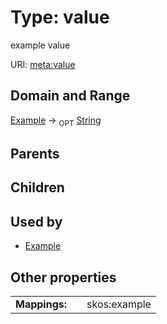 
# Type: value


example value

URI: [meta:value](https://w3id.org/biolink/biolinkml/meta/value)


## Domain and Range

[Example](Example.md) ->  <sub>OPT</sub> [String](type/String.md)

## Parents


## Children


## Used by

 * [Example](Example.md)

## Other properties

|  |  |  |
| --- | --- | --- |
| **Mappings:** | | skos:example |

